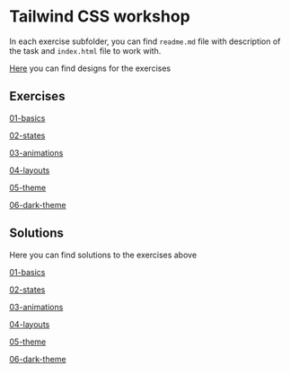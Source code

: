 # Tailwind CSS workshop

In each exercise subfolder, you can find `readme.md` file with description of the task and `index.html` file to work with.

<a href="https://www.figma.com/file/Z1VIqjmxV0wAdVLcVIhvQe/Tailwind-CSS-workshop?type=design&mode=design&t=xnhLy4T0CsmVOGzB-1" target="_blank">Here</a> you can find designs for the exercises

## Exercises

<a href="/src/exercises/01-basics/">01-basics</a>

<a href="/src/exercises/02-states/">02-states</a>

<a href="/src/exercises/03-animations/">03-animations</a>

<a href="/src/exercises/04-layouts/">04-layouts</a>

<a href="/src/exercises/05-theme/">05-theme</a>

<a href="/src/exercises/06-dark-theme/">06-dark-theme</a>

## Solutions

Here you can find solutions to the exercises above

<a href="/src/solutions/01-basics/">01-basics</a>

<a href="/src/solutions/02-states/">02-states</a>

<a href="/src/solutions/03-animations/">03-animations</a>

<a href="/src/solutions/04-layouts/">04-layouts</a>

<a href="/src/solutions/05-theme/">05-theme</a>

<a href="/src/solutions/06-dark-theme/">06-dark-theme</a>
